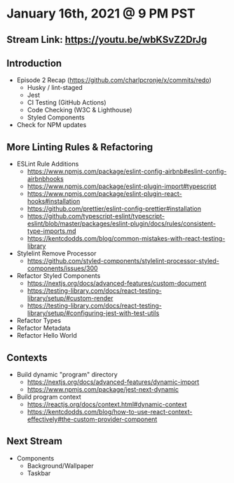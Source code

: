 # January 16th, 2021 @ 9 PM PST

## Stream Link: https://youtu.be/wbKSvZ2DrJg

## Introduction

- Episode 2 Recap (https://github.com/charlpcronje/x/commits/redo)
  - Husky / lint-staged
  - Jest
  - CI Testing (GitHub Actions)
  - Code Checking (W3C & Lighthouse)
  - Styled Components
- Check for NPM updates

## More Linting Rules & Refactoring

- ESLint Rule Additions
  - https://www.npmjs.com/package/eslint-config-airbnb#eslint-config-airbnbhooks
  - https://www.npmjs.com/package/eslint-plugin-import#typescript
  - https://www.npmjs.com/package/eslint-plugin-react-hooks#installation
  - https://github.com/prettier/eslint-config-prettier#installation
  - https://github.com/typescript-eslint/typescript-eslint/blob/master/packages/eslint-plugin/docs/rules/consistent-type-imports.md
  - https://kentcdodds.com/blog/common-mistakes-with-react-testing-library
- Stylelint Remove Processor
  - https://github.com/styled-components/stylelint-processor-styled-components/issues/300
- Refactor Styled Components
  - https://nextjs.org/docs/advanced-features/custom-document
  - https://testing-library.com/docs/react-testing-library/setup/#custom-render
  - https://testing-library.com/docs/react-testing-library/setup/#configuring-jest-with-test-utils
- Refactor Types
- Refactor Metadata
- Refactor Hello World

## Contexts

- Build dynamic "program" directory
  - https://nextjs.org/docs/advanced-features/dynamic-import
  - https://www.npmjs.com/package/jest-next-dynamic
- Build program context
  - https://reactjs.org/docs/context.html#dynamic-context
  - https://kentcdodds.com/blog/how-to-use-react-context-effectively#the-custom-provider-component

## Next Stream

- Components
  - Background/Wallpaper
  - Taskbar
